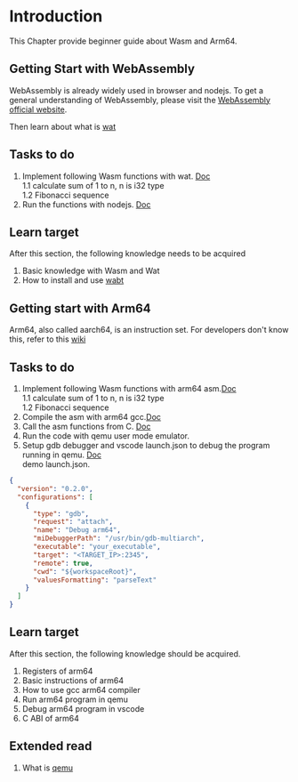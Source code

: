 # Introduction

This Chapter provide beginner guide about Wasm and Arm64.

## Getting Start with WebAssembly

WebAssembly is already widely used in browser and nodejs.
To get a general understanding of WebAssembly, please visit the [WebAssembly official website](https://webassembly.org/).

Then learn about what is [wat](https://developer.mozilla.org/en-US/docs/WebAssembly/Understanding_the_text_format)

## Tasks to do

1. Implement following Wasm functions with wat. [Doc](https://developer.mozilla.org/en-US/docs/WebAssembly/Text_format_to_Wasm)<br/>
   1.1 calculate sum of 1 to n, n is i32 type<br/>
   1.2 Fibonacci sequence<br/>
2. Run the functions with nodejs. [Doc](https://nodejs.org/en/learn/getting-started/nodejs-with-webassembly)

## Learn target

After this section, the following knowledge needs to be acquired

1. Basic knowledge with Wasm and Wat
2. How to install and use [wabt](https://github.com/webassembly/wabt)

## Getting start with Arm64

Arm64, also called aarch64, is an instruction set. For developers don't know this, refer to this [wiki](https://en.wikipedia.org/wiki/AArch64)

## Tasks to do

1. Implement following Wasm functions with arm64 asm.[Doc](https://book.hacktricks.xyz/macos-hardening/macos-security-and-privilege-escalation/macos-apps-inspecting-debugging-and-fuzzing/arm64-basic-assembly)<br/>
   1.1 calculate sum of 1 to n, n is i32 type<br/>
   1.2 Fibonacci sequence<br/>
2. Compile the asm with arm64 gcc.[Doc](https://azeria-labs.com/arm-on-x86-qemu-user/)
3. Call the asm functions from C. [Doc](https://learn.microsoft.com/en-us/cpp/build/arm64-windows-abi-conventions?view=msvc-170)
4. Run the code with qemu user mode emulator.
5. Setup gdb debugger and vscode launch.json to debug the program running in qemu. [Doc](https://code.visualstudio.com/docs/cpp/launch-json-reference)<br/>
   demo launch.json.

```json
{
  "version": "0.2.0",
  "configurations": [
    {
      "type": "gdb",
      "request": "attach",
      "name": "Debug arm64",
      "miDebuggerPath": "/usr/bin/gdb-multiarch",
      "executable": "your_executable",
      "target": "<TARGET_IP>:2345",
      "remote": true,
      "cwd": "${workspaceRoot}",
      "valuesFormatting": "parseText"
    }
  ]
}
```
   
## Learn target

After this section, the following knowledge should be acquired.

1. Registers of arm64
2. Basic instructions of arm64
3. How to use gcc arm64 compiler
4. Run arm64 program in qemu
5. Debug arm64 program in vscode
6. C ABI of arm64

## Extended read

1. What is [qemu](https://medium.com/@cds.chamath/whats-qemu-c47c2d0297d3)

